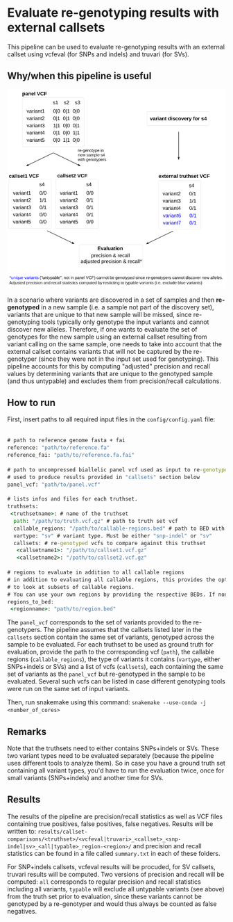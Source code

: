 # Evaluate re-genotyping results with external callsets

This pipeline can be used to evaluate re-genotyping results with an external callset using vcfeval (for SNPs and indels) and truvari (for SVs).


## Why/when this pipeline is useful


![alt text](images/overview.png)

In a scenario where variants are discovered in a set of samples and then **re-genotyped** in a new sample (i.e. a sample not part of the discovery set), variants that are unique to that new sample will be missed, since re-genotyping tools typically only genotype the input variants and cannot discover new alleles. Therefore, if one wants to evaluate the set of genotypes for the new sample using an external callset resulting from variant calling on the same sample, one needs to take into account that the external callset contains variants that will not be captured by the re-genotyper (since they were not in the input set used for genotyping). This pipeline accounts for this by computing "adjusted" precision and recall values by determining variants that are unique to the genotyped sample (and thus untypable) and excludes them from precision/recall calculations.


## How to run

First, insert paths to all required input files in the `` config/config.yaml `` file:


``` bat

# path to reference genome fasta + fai
reference: "path/to/reference.fa"
reference_fai: "path/to/reference.fa.fai"

# path to uncompressed biallelic panel vcf used as input to re-genotyper
# used to produce results provided in "callsets" section below
panel_vcf: "path/to/panel.vcf"

# lists infos and files for each truthset.
truthsets:
 <truthsetname>: # name of the truthset
  path: "/path/to/truth.vcf.gz" # path to truth set vcf
  callable_regions: "/path/to/callable-regions.bed" # path to BED with callable regions
  vartype: "sv" # variant type. Must be either "snp-indel" or "sv"
  callsets: # re-genotyped vcfs to compare against this truthset
   <callsetname1>: "/path/to/callset1.vcf.gz"
   <callsetname2>: "/path/to/callset2.vcf.gz"

# regions to evaluate in addition to all callable regions 
# in addition to evaluating all callable regions, this provides the option
# to look at subsets of callable regions.
# You can use your own regions by providing the respective BEDs. If none, set ot {}.
regions_to_bed:
 <regionname>: "path/to/region.bed"

```

The `` panel_vcf `` corresponds to the set of variants provided to the re-genotypers. The pipeline assumes that the callsets listed later in the `` callsets `` section contain the same set of variants, genotyped across the sample to be evaluated. For each truthset to be used as ground truth for evaluation, provide the path to the corresponding vcf (``path``), the callable regions (``callable_regions``), the type of variants it contains (``vartype``, either SNPs+indels or SVs) and a list of vcfs (``callsets``), each containing the same set of variants as the ``panel_vcf`` but re-genotyped in the sample to be evaluated. Several such vcfs can be listed in case different genotyping tools were run on the same set of input variants.

Then, run snakemake using this command: `` snakemake --use-conda -j <number_of_cores> ``

## Remarks

Note that the truthsets need to either contains SNPs+indels or SVs. These two variant types need to be evaluated separately (because the pipeline uses different tools to analyze them). So in case you have a ground truth set containing all variant types, you'd have to run the evaluation twice, once for small variants (SNPs+indels) and another time for SVs.


## Results

The results of the pipeline are precision/recall statistics as well as VCF files containing true positives, false positives, false negatives. Results will be written to: 
`` results/callset-comparisons/<truthset>/<vcfeval|truvari>_<callset>_<snp-indel|sv>_<all|typable>_region-<region>/ `` and precision and recall statistics can be found in a file called `` summary.txt `` in each of these folders.

For SNP+indels callsets, vcfeval results will be procuded, for SV callsets, truvari results will be computed. Two versions of precision and recall will be computed: `` all `` corresponds to regular precision and recall statistics including all variants, `` typable `` will exclude all untypable variants (see above) from the truth set prior to evaluation, since these variants cannot be genotyped by a re-genotyper and would thus always be counted as false negatives.
